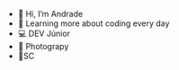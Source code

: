 - 👋 Hi, I’m Andrade
- 👀 Learning more about coding every day 
- 💻 DEV Júnior
- 📸 Photograpy
- 📍SC

<!---
1411Andrade/1411Andrade is a ✨ special ✨ repository because its `README.md` (this file) appears on your GitHub profile.
You can click the Preview link to take a look at your changes.
--->

